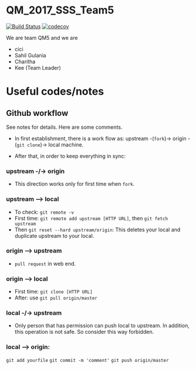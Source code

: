 # QM_2017_SSS_Team5
[![Build Status](https://travis-ci.org/MolSSI-SSS/QM_2017_SSS_Team5.svg?branch=master)](https://travis-ci.org/MolSSI-SSS/QM_2017_SSS_Team5)
[![codecov](https://codecov.io/gh/MolSSI-SSS/QM_2017_SSS_Team5/branch/master/graph/badge.svg)](https://codecov.io/gh/Kee-Wang/QM_2017_SSS_Team5)

We are team QM5 and we are 
* cici
* Sahil Gulania
* Charitha
* Kee (Team Leader)


# Useful codes/notes

## Github workflow

See notes for details. Here are some comments.


* In first establishment, there is a work flow as: upstream -(`fork`)-> origin -(`git clone`)-> local machine.

* After that, in order to keep everything in sync:

### upstream -/-> origin

* This direction works only for first time when `fork`.

### upstream --> local

* To check: `git remote -v`
* First time: `git remote add upstream [HTTP URL]`, then `git fetch upstream`
* Then `git reset --hard upstream/origin`: This deletes your local and duplicate upstream to your local.

### origin --> upstream

* `pull request` in web end.

### origin --> local

* First time: `git clone [HTTP URL]`
* After: use `git pull origin/master`

### local -/-> upstream

* Only person that has permission can push local to upstream. In addition, this operation is not safe. So consider this way forbidden.

### local --> origin:

`git add yourfile`
`git commit -m 'comment'`
`git push origin/master`
